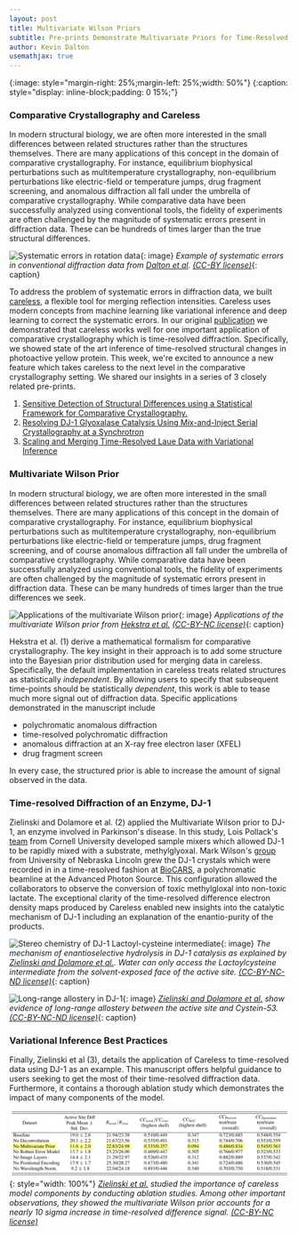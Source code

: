 ```yaml
---
layout: post
title: Multivariate Wilson Priors
subtitle: Pre-prints Demonstrate Multivariate Priors for Time-Resolved Crystallography
author: Kevin Dalton
usemathjax: true
---
```


<!-- CSS definitions for images -->
{:image: style="margin-right: 25%;margin-left: 25%;width: 50%"}
{:caption: style="display: inline-block;padding: 0 15%;"}

### Comparative Crystallography and Careless
In modern structural biology, we are often more interested in the small differences between related structures rather than the structures themselves. There are many applications of this concept in the domain of comparative crystallography. For instance, equilibrium biophysical perturbations such as multitemperature crystallography, non-equilibrium perturbations like electric-field or temperature jumps, drug fragment screening, and anomalous diffraction all fall under the umbrella of comparative crystallography. While comparative data have been successfully analyzed using conventional tools, the fidelity of experiments are often challenged by the magnitude of systematic errors present in diffraction data. These can be hundreds of times larger than the true structural differences. 

![Systematic errors in rotation data](/assets/posts/2024-08-01-multivariate-wilson/systematic_error.png){: image}
*Example of systematic errors in conventional diffraction data from [Dalton et al](https://doi.org/10.1038/s41467-022-35280-8). [(CC-BY license)](https://creativecommons.org/licenses/by/4.0/)*{: caption}


To address the problem of systematic errors in diffraction data, we built [careless](https://github.com/rs-station/careless), a flexible tool for merging reflection intensities. Careless uses modern concepts from machine learning like variational inference and deep learning to correct the systematic errors. In our original [publication](https://doi.org/10.1038/s41467-022-35280-8) we demonstrated that careless works well for one important application of comparative crystallography which is time-resolved diffraction. Specifically, we showed state of the art inference of time-resolved structural changes in photoactive yellow protein. This week, we're excited to announce a new feature which takes careless to the next level in the comparative crystallography setting. We shared our insights in a series of 3 closely related pre-prints. 

 1. [Sensitive Detection of Structural Differences using a Statistical Framework for Comparative Crystallography.](https://doi.org/10.1101/2024.07.22.604476)
 2. [Resolving DJ-1 Glyoxalase Catalysis Using Mix-and-Inject Serial Crystallography at a Synchrotron](https://doi.org/10.1101/2024.07.19.604369)
 3. [Scaling and Merging Time-Resolved Laue Data with Variational Inference](https://doi.org/10.1101/2024.07.30.605871)

### Multivariate Wilson Prior
In modern structural biology, we are often more interested in the small differences between related structures rather than the structures themselves. There are many applications of this concept in the domain of comparative crystallography. For instance, equilibrium biophysical perturbations such as multitemperature crystallography, non-equilibrium perturbations like electric-field or temperature jumps, drug fragment screening, and of course anomalous diffraction all fall under the umbrella of comparative crystallography. While comparative data have been successfully analyzed using conventional tools, the fidelity of experiments are often challenged by the magnitude of systematic errors present in diffraction data. These can be many hundreds of times larger than the true differences we seek. 

![Applications of the multivariate Wilson prior](/assets/posts/2024-08-01-multivariate-wilson/comparative_xtal_graphs.png){: image}
*Applications of the multivariate Wilson prior from [Hekstra et al.](https://doi.org/10.1101/2024.07.22.604476) [(CC-BY-NC license)](https://creativecommons.org/licenses/by-nc/4.0/)*{: caption}

Hekstra et al. (1) derive a mathematical formalism for comparative crystallography. The key insight in their approach is to add some structure into the Bayesian prior distribution used for merging data in careless. Specifically, the default implementation in careless treats related structures as statistically *independent*. By allowing users to specify that subsequent time-points should be statistically *dependent*, this work is able to tease much more signal out of diffraction data. Specific applications demonstrated in the manuscript include
 - polychromatic anomalous diffraction
 - time-resolved polychromatic diffraction
 - anomalous diffraction at an X-ray free electron laser (XFEL)
 - drug fragment screen

 In every case, the structured prior is able to increase the amount of signal observed in the data. 

### Time-resolved Diffraction of an Enzyme, DJ-1
Zielinski and Dolamore et al. (2) applied the Multivariate Wilson prior to DJ-1, an enzyme involved in Parkinson's disease. In this study, Lois Pollack's [team](https://pollack.research.engineering.cornell.edu/) from Cornell University developed sample mixers which allowed DJ-1 to be rapidly mixed with a substrate, methylglyoxal. Mark Wilson's [group](https://redoxbiologycenter.unl.edu/markwilsonphd) from University of Nebraska Lincoln grew the DJ-1 crystals which were recorded in in a time-resolved fashion at [BioCARS](https://biocars.uchicago.edu/), a polychromatic beamline at the Advanced Photon Source. This configuration allowed the collaborators  to observe the conversion of toxic methylgloxal into non-toxic lactate. The exceptional clarity of the time-resolved difference electron density maps produced by Careless enabled new insights into the catalytic mechanism of DJ-1 including an explanation of the enantio-purity of the products. 

![Stereo chemistry of DJ-1 Lactoyl-cysteine intermediate](/assets/posts/2024-08-01-multivariate-wilson/lc_intermediate.png){: image}
*The mechanism of enantioselective hydrolysis in DJ-1 catalysis as explained by [Zielinski and Dolamore et al.](https://doi.org/10.1101/2024.07.19.604369). Water can only access the Lactoylcysteine intermediate from the solvent-exposed face of the active site. [(CC-BY-NC-ND license)](https://creativecommons.org/licenses/by-nc-nd/4.0/)*{: caption}


![Long-range allostery in DJ-1](/assets/posts/2024-08-01-multivariate-wilson/dj1_allostery.png){: image}
*[Zielinski and Dolamore et al.](https://doi.org/10.1101/2024.07.19.604369) show evidence of long-range allostery between the active site and Cystein-53. [(CC-BY-NC-ND license)](https://creativecommons.org/licenses/by-nc-nd/4.0/)*{: caption}

### Variational Inference Best Practices
Finally, Zielinski et al (3), details the application of Careless to time-resolved data using DJ-1 as an example. This manuscript offers helpful guidance to users seeking to get the most of their time-resolved diffraction data. Furthermore, it contains a thorough ablation study which demonstrates the impact of many components of the model. 

![DJ-1 merging ablation study](/assets/posts/2024-07-31-multivariate-wilson/dj1_ablation_study.png){: style="width: 100%"}
*[Zielinski et al.](https://doi.org/10.1101/2024.07.30.605871) studied the importance of careless model components by conducting ablation studies. Among other important observations, they showed the multivariate Wilson prior accounts for a nearly 10 sigma increase in time-resolved difference signal. [(CC-BY-NC license)](https://creativecommons.org/licenses/by-nc/4.0/)*
